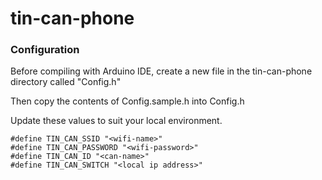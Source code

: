 # tin-can-phone

### Configuration
Before compiling with Arduino IDE, create a new file in the tin-can-phone directory called "Config.h"

Then copy the contents of Config.sample.h into Config.h 

Update these values to suit your local environment.

```
#define TIN_CAN_SSID "<wifi-name>"
#define TIN_CAN_PASSWORD "<wifi-password>"
#define TIN_CAN_ID "<can-name>"
#define TIN_CAN_SWITCH "<local ip address>"
```
